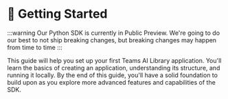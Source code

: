 # 🚀 Getting Started

:::warning
Our Python SDK is currently in Public Preview. We're going to do our best to not ship breaking changes, but breaking changes may happen from time to time 
:::

This guide will help you set up your first Teams AI Library application. You'll learn the basics of creating an application, understanding its structure, and running it locally. By the end of this guide, you'll have a solid foundation to build upon as you explore more advanced features and capabilities of the SDK.
